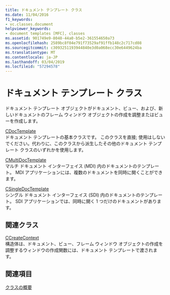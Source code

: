 ```yaml
---
title: ドキュメント テンプレート クラス
ms.date: 11/04/2016
f1_keywords:
- vc.classes.document
helpviewer_keywords:
- document templates [MFC], classes
ms.assetid: 901749e9-8048-44a0-b5e2-361554650a73
ms.openlocfilehash: 2589bc8f04e791f73529af91ffb148c2c717cd08
ms.sourcegitcommit: c3093251193944840e3d0a068ecc30e6449624ba
ms.translationtype: MT
ms.contentlocale: ja-JP
ms.lasthandoff: 03/04/2019
ms.locfileid: "57294578"
---
```

# <a name="document-template-classes"></a>ドキュメント テンプレート クラス

ドキュメント テンプレート オブジェクトがドキュメント、ビュー、および、新しいドキュメントのフレーム ウィンドウ オブジェクトの作成を調整またはビューを作成します。

[CDocTemplate](../mfc/reference/cdoctemplate-class.md)<br/>
ドキュメント テンプレートの基本クラスです。 このクラスを直接; 使用はしないでください。代わりに、このクラスから派生したその他のドキュメント テンプレート クラスのいずれかを使用します。

[CMultiDocTemplate](../mfc/reference/cmultidoctemplate-class.md)<br/>
マルチ ドキュメント インターフェイス (MDI) 内のドキュメントのテンプレート。 MDI アプリケーションには、複数のドキュメントを同時に開くことができます。

[CSingleDocTemplate](../mfc/reference/csingledoctemplate-class.md)<br/>
シングル ドキュメント インターフェイス (SDI) 内のドキュメントのテンプレート。 SDI アプリケーションでは、同時に開く 1 つだけのドキュメントがあります。

## <a name="related-class"></a>関連クラス

[CCreateContext](../mfc/reference/ccreatecontext-structure.md)<br/>
構造体は、ドキュメント、ビュー、フレーム ウィンドウ オブジェクトの作成を調整するウィンドウの作成関数には、ドキュメント テンプレートで渡されます。

## <a name="see-also"></a>関連項目

[クラスの概要](../mfc/class-library-overview.md)
